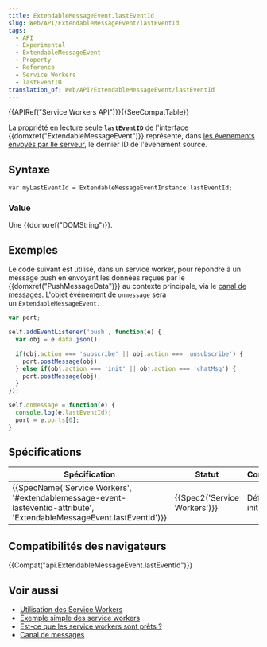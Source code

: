 ```yaml
---
title: ExtendableMessageEvent.lastEventId
slug: Web/API/ExtendableMessageEvent/lastEventId
tags:
  - API
  - Experimental
  - ExtendableMessageEvent
  - Property
  - Reference
  - Service Workers
  - lastEventID
translation_of: Web/API/ExtendableMessageEvent/lastEventId
---
```

{{APIRef("Service Workers API")}}{{SeeCompatTable}}

La propriété en lecture seule **`lastEventID`** de l'interface {{domxref("ExtendableMessageEvent")}} représente, dans [les évenements envoyés par lle serveur](/en-US/docs/Web/API/en-US/docs/Server-sent_events/Using_server-sent_events), le dernier ID de l'évenement source.

## Syntaxe

    var myLastEventId = ExtendableMessageEventInstance.lastEventId;

### Value

Une {{domxref("DOMString")}}.

## Exemples

Le code suivant est utilisé, dans un service worker, pour répondre à un message push en envoyant les données reçues par le  {{domxref("PushMessageData")}} au contexte principale, via le [canal de messages](/en-US/docs/Web/API/Channel_Messaging_API). L'objet événement de `onmessage` sera un `ExtendableMessageEvent.`

```js
var port;

self.addEventListener('push', function(e) {
  var obj = e.data.json();

  if(obj.action === 'subscribe' || obj.action === 'unsubscribe') {
    port.postMessage(obj);
  } else if(obj.action === 'init' || obj.action === 'chatMsg') {
    port.postMessage(obj);
  }
});

self.onmessage = function(e) {
  console.log(e.lastEventId);
  port = e.ports[0];
}
```

## Spécifications

| Spécification                                                                                                                                                    | Statut                               | Commentaire          |
| ---------------------------------------------------------------------------------------------------------------------------------------------------------------- | ------------------------------------ | -------------------- |
| {{SpecName('Service Workers', '#extendablemessage-event-lasteventid-attribute', 'ExtendableMessageEvent.lastEventId')}} | {{Spec2('Service Workers')}} | Définition initiale. |

## Compatibilités des navigateurs

{{Compat("api.ExtendableMessageEvent.lastEventId")}}

## Voir aussi

- [Utilisation des Service Workers](/en-US/docs/Web/API/ServiceWorker_API/Using_Service_Workers)
- [Exemple simple des service workers](https://github.com/mdn/sw-test)
- [Est-ce que les service workers sont prêts ?](https://jakearchibald.github.io/isserviceworkerready/)
- [Canal de messages](/en-US/docs/Web/API/Channel_Messaging_API)
